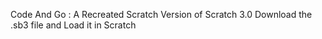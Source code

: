 Code And Go : A Recreated Scratch Version of Scratch 3.0
Download the .sb3 file and Load it in Scratch
